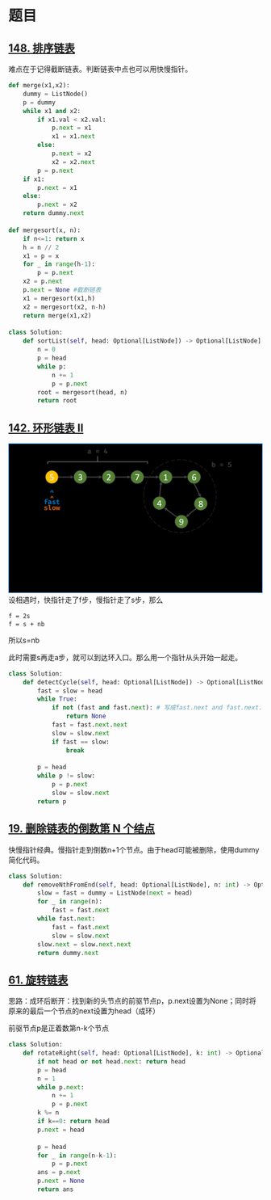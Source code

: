 
# 题目

## [148\. 排序链表](https://leetcode.cn/problems/sort-list/)

难点在于记得截断链表。判断链表中点也可以用快慢指针。

```py
def merge(x1,x2):
    dummy = ListNode()
    p = dummy
    while x1 and x2:
        if x1.val < x2.val:
            p.next = x1
            x1 = x1.next
        else:
            p.next = x2
            x2 = x2.next
        p = p.next
    if x1:
        p.next = x1
    else:
        p.next = x2
    return dummy.next

def mergesort(x, n):
    if n<=1: return x
    h = n // 2
    x1 = p = x
    for _ in range(h-1):
        p = p.next
    x2 = p.next
    p.next = None #截断链表
    x1 = mergesort(x1,h)
    x2 = mergesort(x2, n-h)
    return merge(x1,x2)

class Solution:
    def sortList(self, head: Optional[ListNode]) -> Optional[ListNode]:
        n = 0
        p = head
        while p:
            n += 1
            p = p.next
        root = mergesort(head, n)
        return root
```

## [142\. 环形链表 II](https://leetcode.cn/problems/linked-list-cycle-ii/)

![](../../images/2024-06-11-18-14-14.png)
设相遇时，快指针走了f步，慢指针走了s步，那么
```
f = 2s
f = s + nb
```
所以s=nb

此时需要s再走a步，就可以到达环入口。那么用一个指针从头开始一起走。

```py
class Solution:
    def detectCycle(self, head: Optional[ListNode]) -> Optional[ListNode]:
        fast = slow = head
        while True:
            if not (fast and fast.next): # 写成fast.next and fast.next.next的话，无法处理head为空
                return None
            fast = fast.next.next
            slow = slow.next
            if fast == slow:
                break
        
        p = head
        while p != slow:
            p = p.next
            slow = slow.next
        return p
```

## [19\. 删除链表的倒数第 N 个结点](https://leetcode.cn/problems/remove-nth-node-from-end-of-list/)

快慢指针经典。慢指针走到倒数n+1个节点。由于head可能被删除，使用dummy简化代码。

```py
class Solution:
    def removeNthFromEnd(self, head: Optional[ListNode], n: int) -> Optional[ListNode]:
        slow = fast = dummy = ListNode(next = head)
        for _ in range(n):
            fast = fast.next
        while fast.next:
            fast = fast.next
            slow = slow.next
        slow.next = slow.next.next
        return dummy.next
```

## [61\. 旋转链表](https://leetcode.cn/problems/rotate-list/)

思路：成环后断开：找到新的头节点的前驱节点p，p.next设置为None；同时将原来的最后一个节点的next设置为head（成环）

前驱节点p是正着数第n-k个节点
```py
class Solution:
    def rotateRight(self, head: Optional[ListNode], k: int) -> Optional[ListNode]:
        if not head or not head.next: return head
        p = head
        n = 1
        while p.next:
            n += 1
            p = p.next
        k %= n
        if k==0: return head
        p.next = head
        
        p = head
        for _ in range(n-k-1):
            p = p.next
        ans = p.next
        p.next = None
        return ans
```

